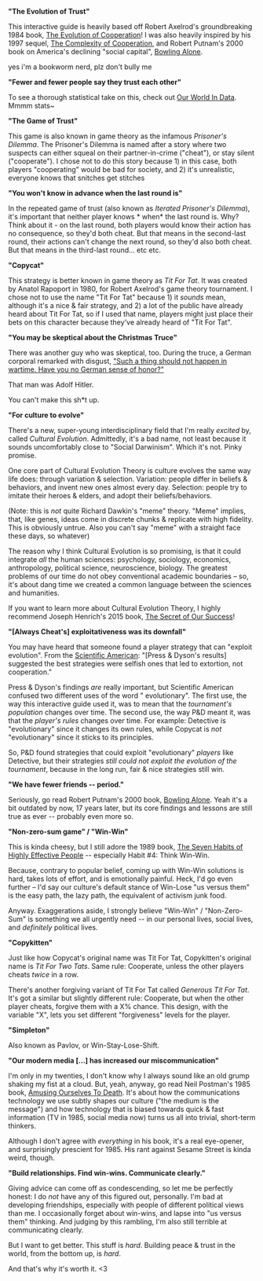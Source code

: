 **"The Evolution of Trust"**

This interactive guide is heavily based off Robert Axelrod's groundbreaking 1984
book, [The Evolution of Cooperation](https://www.amazon.com/Evolution-Cooperation-Revised-Robert-Axelrod/dp/0465005640)!
I was also heavily inspired by his 1997
sequel, [The Complexity of Cooperation](http://press.princeton.edu/titles/6144.html), and Robert Putnam's 2000 book on
America's declining "social capital", [Bowling Alone](http://bowlingalone.com/).

yes i'm a bookworm nerd, plz don't bully me

**"Fewer and fewer people say they trust each other"**

To see a thorough statistical take on this, check out [Our World In Data](https://ourworldindata.org/trust). Mmmm stats~

**"The Game of Trust"**

This game is also known in game theory as the infamous *Prisoner's Dilemma*. The Prisoner's Dilemma is named after a
story where two suspects can either squeal on their partner-in-crime ("cheat"), or stay silent ("cooperate"). I chose
not to do this story because 1) in this case, both players "cooperating" would be bad for society, and 2) it's
unrealistic, everyone knows that snitches get stitches

**"You won't know in advance when the last round is"**

In the repeated game of trust (also known as *Iterated Prisoner's Dilemma*), it's important that neither player knows *
when* the last round is. Why? Think about it - on the last round, both players would know their action has no
consequence, so they'd both cheat. But that means in the second-last round, their actions can't change the next round,
so they'd also both cheat. But that means in the third-last round... etc etc.

**"Copycat"**

This strategy is better known in game theory as *Tit For Tat*. It was created by Anatol Rapoport in 1980, for Robert
Axelrod's game theory tournament. I chose not to use the name "Tit For Tat" because 1) it *sounds* mean, although it's a
nice & fair strategy, and 2) a lot of the public have already heard about Tit For Tat, so if I used that name, players
might just place their bets on this character because they've already heard of "Tit For Tat".

**"You may be skeptical about the Christmas Truce"**

There was another guy who was skeptical, too. During the truce, a German corporal remarked with
disgust, ["Such a thing should not happen in wartime. Have you no German sense of honor?"](http://time.com/3643889/christmas-truce-1914/)

That man was Adolf Hitler.

You can't make this sh\*t up.

**"For culture to evolve"**

There's a new, super-young interdisciplinary field that I'm really *excited* by, called *Cultural Evolution*.
Admittedly, it's a bad name, not least because it sounds uncomfortably close to "Social Darwinism". Which it's not.
Pinky promise.

One core part of Cultural Evolution Theory is culture evolves the same way life does: through variation & selection.
Variation: people differ in beliefs & behaviors, and invent new ones almost every day. Selection: people try to imitate
their heroes & elders, and adopt their beliefs/behaviors.

(Note: this is *not* quite Richard Dawkin's "meme" theory. "Meme" implies, that, like genes, ideas come in discrete
chunks & replicate with high fidelity. This is obviously untrue. Also you can't say "meme" with a straight face these
days, so whatever)

The reason why I think Cultural Evolution is so promising, is that it could integrate *all* the human sciences:
psychology, sociology, economics, anthropology, political science, neuroscience, biology. The greatest problems of our
time do not obey conventional academic boundaries – so, it's about dang time we created a common language between the
sciences and humanities.

If you want to learn more about Cultural Evolution Theory, I highly recommend Joseph Henrich's 2015
book, [The Secret of Our Success](http://press.princeton.edu/titles/10543.html)!

**"[Always Cheat's] exploitativeness was its downfall"**

You may have heard that someone found a player strategy that can "exploit evolution". From
the [Scientific American](https://www.scientificamerican.com/article/game-theory-calls-cooperation-into-question1/): "[Press & Dyson's results]
suggested the best strategies were selfish ones that led to extortion, not cooperation."

Press & Dyson's findings *are* really important, but Scientific American confused two different uses of the word "
evolutionary". The first use, the way this interactive guide used it, was to mean that the *tournament's population*
changes over time. The second use, the way P&D meant it, was that the *player's rules* changes over time. For example:
Detective is "evolutionary" since it changes its own rules, while Copycat is *not* "evolutionary" since it sticks to its
principles.

So, P&D found strategies that could exploit "evolutionary" *players* like Detective, but their strategies _still could
not exploit the evolution of the tournament_, because in the long run, fair & nice strategies still win.

**"We have fewer friends -- period."**

Seriously, go read Robert Putnam's 2000 book, [Bowling Alone](http://bowlingalone.com/). Yeah it's a bit outdated by
now, 17 years later, but its core findings and lessons are still true as ever -- probably even more so.

**"Non-zero-sum game" / "Win-Win"**

This is kinda cheesy, but I still adore the 1989
book, [The Seven Habits of Highly Effective People](https://www.amazon.com/Habits-Highly-Effective-People-Powerful/dp/0743269519)
-- especially Habit #4: Think Win-Win.

Because, contrary to popular belief, coming up with Win-Win solutions is hard, takes lots of effort, and is emotionally
painful. Heck, I'd go even further – I'd say our culture's default stance of Win-Lose "us versus them" is the easy path,
the lazy path, the equivalent of activism junk food.

Anyway. Exaggerations aside, I strongly believe "Win-Win" / "Non-Zero-Sum" is something we all urgently need -- in our
personal lives, social lives, and _definitely_ political lives.

**"Copykitten"**

Just like how Copycat's original name was Tit For Tat, Copykitten's original name is *Tit For Two Tats*. Same rule:
Cooperate, unless the other players cheats *twice* in a row.

There's another forgiving variant of Tit For Tat called *Generous Tit For Tat*. It's got a similar but slightly
different rule: Cooperate, but when the other player cheats, forgive them with a X% chance. This design, with the
variable "X", lets you set different "forgiveness" levels for the player.

**"Simpleton"**

Also known as Pavlov, or Win-Stay-Lose-Shift.

**"Our modern media [...] has increased our miscommunication"**

I'm only in my twenties, I don't know why I always sound like an old grump shaking my fist at a cloud. But, yeah,
anyway, go read Neil Postman's 1985
book, [Amusing Ourselves To Death](https://www.amazon.com/Amusing-Ourselves-Death-Discourse-Business/dp/014303653X).
It's about how the communications technology we use subtly shapes our culture ("the medium is the message") and how
technology that is biased towards quick & fast information (TV in 1985, social media now) turns us all into trivial,
short-term thinkers.

Although I don't agree with _everything_ in his book, it's a real eye-opener, and surprisingly prescient for 1985. His
rant against Sesame Street is kinda weird, though.

**"Build relationships. Find win-wins. Communicate clearly."**

Giving advice can come off as condescending, so let me be perfectly honest: I do *not* have any of this figured out,
personally. I'm bad at developing friendships, especially with people of different political views than me. I
occasionally forget about win-wins, and lapse into "us versus them" thinking. And judging by this rambling, I'm also
still terrible at communicating clearly.

But I want to get better. This stuff is *hard*. Building peace & trust in the world, from the bottom up, is *hard*.

And that's why it's worth it. <3
